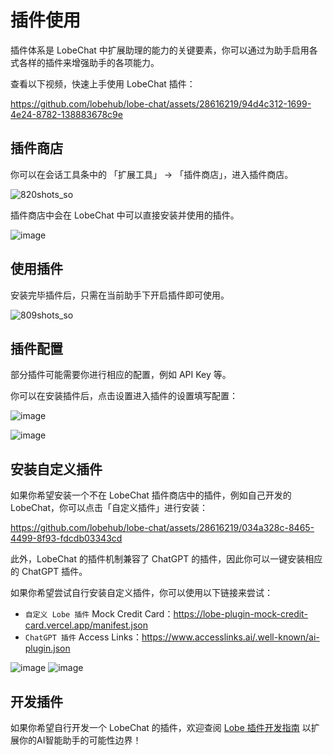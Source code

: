 # 插件使用

插件体系是 LobeChat 中扩展助理的能力的关键要素，你可以通过为助手启用各式各样的插件来增强助手的各项能力。

查看以下视频，快速上手使用 LobeChat 插件：

https://github.com/lobehub/lobe-chat/assets/28616219/94d4c312-1699-4e24-8782-138883678c9e


## 插件商店

你可以在会话工具条中的 「扩展工具」 -> 「插件商店」，进入插件商店。

![820shots_so](https://github.com/lobehub/lobe-chat/assets/28616219/ab4e60d0-1293-49ac-8798-cb29b3b789e6)

插件商店中会在 LobeChat 中可以直接安装并使用的插件。

![image](https://github.com/lobehub/lobe-chat/assets/28616219/d7a5d821-116f-4be6-8a1a-38d81a5ea0ea)


## 使用插件

安装完毕插件后，只需在当前助手下开启插件即可使用。

![809shots_so](https://github.com/lobehub/lobe-chat/assets/28616219/76ab1ae7-a4f9-4285-8ebd-45b90251aba1)


## 插件配置

部分插件可能需要你进行相应的配置，例如 API Key 等。

你可以在安装插件后，点击设置进入插件的设置填写配置：

![image](https://github.com/lobehub/lobe-chat/assets/28616219/10eb3023-4528-4b06-8092-062e7b3865cc)

![image](https://github.com/lobehub/lobe-chat/assets/28616219/ab2e4c25-4b11-431b-9266-442d8b14cb41)


## 安装自定义插件

如果你希望安装一个不在 LobeChat 插件商店中的插件，例如自己开发的 LobeChat，你可以点击「自定义插件」进行安装：


https://github.com/lobehub/lobe-chat/assets/28616219/034a328c-8465-4499-8f93-fdcdb03343cd

此外，LobeChat 的插件机制兼容了 ChatGPT 的插件，因此你可以一键安装相应的 ChatGPT 插件。

如果你希望尝试自行安装自定义插件，你可以使用以下链接来尝试：
- `自定义 Lobe 插件` Mock Credit Card：https://lobe-plugin-mock-credit-card.vercel.app/manifest.json
- `ChatGPT 插件` Access Links：https://www.accesslinks.ai/.well-known/ai-plugin.json


![image](https://github.com/lobehub/lobe-chat/assets/28616219/bb9cd00f-b20c-4d7b-9c60-b921d350e319)
![image](https://github.com/lobehub/lobe-chat/assets/28616219/bdeb678e-6502-4667-86b1-504221ee7ded)


## 开发插件

如果你希望自行开发一个 LobeChat 的插件，欢迎查阅 [Lobe 插件开发指南](https://chat-plugin-sdk.lobehub.com/zh-CN/guides/intro) 以扩展你的AI智能助手的可能性边界！
